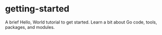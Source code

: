 # getting-started
A brief Hello, World tutorial to get started. Learn a bit about Go code, tools, packages, and modules.
